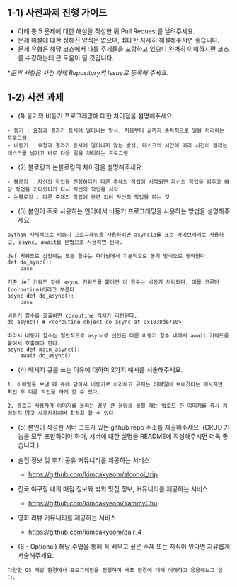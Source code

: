 ## 1-1) 사전과제 진행 가이드

- 아래 총 5 문제에 대한 해설을 작성한 뒤 Pull Request를 날려주세요.
- 문제 해설에 대한 정해진 양식은 없으며, 최대한 자세히 해설해주시면 좋습니다.
- 문제 유형은 해당 코스에서 다룰 주제들을 포함하고 있으니 완벽히 이해하시면 코스를 수강하는데 큰 도움이 될 것입니다.

**문의 사항은 사전 과제 Repository의 Issue로 등록해 주세요.*
  


## 1-2) 사전 과제

- (1) 동기와 비동기 프로그래밍에 대한 차이점을 설명해주세요.
```
- 동기 : 요청과 결과가 동시에 일어나는 방식, 처음부터 끝까지 순차적으로 일을 처리하는 프로그램
- 비동기 : 요청과 결과가 동시에 일어나지 않는 방식, 테스크의 시간에 따라 시간이 걸리는 테스크를 넘기고 바로 다음 일을 처리하는 프로그램
```
- (2) 블로킹과 논블로킹의 차이점을 설명해주세요.
```
- 블로킹 : 자신의 작업을 진행하다가 다른 주체의 작업이 시작되면 자신의 작업을 멈추고 해당 작업을 기다렸다가 다시 자신의 작업을 시작
- 논블로킹 : 다른 주체의 작업에 관련 없이 자신의 작업을 하는 것
```
- (3) 본인이 주로 사용하는 언어에서 비동기 프로그래밍을 사용하는 방법을 설명해주세요.
```
python 자체적으로 비동기 프로그래밍을 사용하려면 asyncio를 표준 라이브러리로 사용하고, async, await를 문법으로 사용하면 된다.

def 키워드로 선언하는 모든 함수는 파이썬에서 기본적으로 동기 방식으로 동작한다.
def do_sync():
    pass

기존 def 키워드 앞에 async 키워드를 붙이면 이 함수는 비동기 처리되며, 이를 코루틴(coroutine)이라고 부른다.
async def do_async():
    pass

비동기 함수를 호출하면 coroutine 객체가 리턴된다.
do_async() # <coroutine object do_async at 0x1038de710>

따라서 비동기 함수는 일반적으로 async로 선언된 다른 비동기 함수 내에서 await 키워드를 붙여서 호출해야 한다.
async def main_async():
    await do_async()
```
- (4) 메세지 큐를 쓰는 이유에 대하여 2가지 예시를 서술해주세요.
```
1. 이메일을 보낼 때 큐에 담아서 비동기로 처리하고 유저는 이메일이 보내졌다는 메시지만 확인 후 다른 작업을 하게 할 수 있다.

2. 블로그 사용자가 이미지를 올리는 경우 큰 용량을 올릴 때는 업로드 한 이미지를 즉시 처리하지 않고 사후처리하며 최적화 할 수 있다.
```
- (5) 본인이 작성한 서버 코드가 있는 github repo 주소를 제출해주세요. (CRUD 기능을 모두 포함하여야 하며, 서버에 대한 설명을 README에 작성해주시면 더욱 좋습니다.) 
- 술집 정보 및 후기 공유 커뮤니티를 제공하는 서비스
  - https://github.com/kimdakyeom/alcohol_trip

- 전국 야구장 내의 매점 정보와 밖의 맛집 정보, 커뮤니티를 제공하는 서비스
  - https://github.com/kimdakyeom/YammyChu

- 영화 리뷰 커뮤니티를 제공하는 서비스
  - https://github.com/kimdakyeom/pair_4
- (6 - Optional) 해당 수업을 통해 꼭 배우고 싶은 주제 또는 지식이 있다면 자유롭게 서술해주세요.
```
다양한 OS 개발 환경에서 프로그래밍을 진행하며 배포 환경에 대해 이해하고 응용해보고 싶다.
```